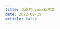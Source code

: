 ```yaml
---
title: 鸟哥的Linux私房菜
date: 2022-09-19
article: false
---
```


<PDF url="https://www.igarashi.icu:7779/pdf/%E6%8A%80%E6%9C%AF/%E9%B8%9F%E5%93%A5%E7%9A%84Linux%E7%A7%81%E6%88%BF%E8%8F%9C.pdf" height="880px"/>
